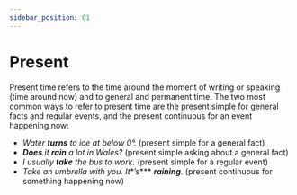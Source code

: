 ```yaml
---
sidebar_position: 01
---
```


# Present

Present time refers to the time around the moment of writing or speaking (time around now) and to general and permanent time. The two most common ways to refer to present time are the present simple for general facts and regular events, and the present continuous for an event happening now:

- *Water **turns** to ice at below 0°.* (present simple for a general fact)
- ***Does*** *it **rain** a lot in Wales?* (present simple asking about a general fact)
- *I usually **take** the bus to work.* (present simple for a regular event)
- *Take an umbrella with you. It**’s*** ***raining**.* (present continuous for something happening now)
